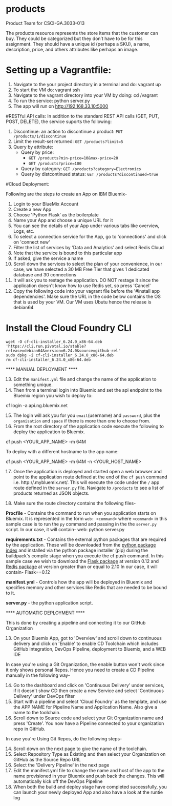 # products
Product Team for CSCI-GA.3033-013

The products resource represents the store items that the customer can buy. They could be
categorized but they donʼt have to be for this assignment. They should have a unique id
(perhaps a SKU), a name, description, price, and others attributes like perhaps an image.



# Setting up a Vagrantfile:

1. Navigate to the your project directory in a terminal and do:
vagrant up
2. To start the VM do:
vagrant ssh
3. Navigate to the vagrant directory into your VM by doing:
cd /vagrant
4. To run the service:
python server.py
5. The app will run on
http://192.168.33.10:5000

#RESTful API calls:
In addition to the standard REST API calls (GET, PUT, POST, DELETE), the service suports the following:

1. Discontinue: an action to discontinue a product:
`PUT /products/1/discontinue`
2. Limit the result-set returned:
`GET /products?limit=5`
3. Query by attribute: 
    * Query by price:  
        * `GET /products?min-price=10&max-price=20`
        * `GET /products?price=100`
    * Query by category: `GET /products?category=Electronics`
    * Query by distcontinued status: `GET /products?discontinued=true`

#Cloud Deployment:

Following are the steps to create an App on IBM Bluemix-

1. Login to your BlueMix Account
2. Create a new App
3. Choose 'Python Flask' as the boilerplate
4. Name your App and choose a unique URL for it
5. You can see the details of your App under various tabs like overview, Logs, etc.
6. To select a connection service for the App, go to 'connections' and click on 'connect new'
7. Filter the list of services by 'Data and Analytics' and select Redis Cloud
8. Note that the service is bound to this particular app
9. If asked, give the service a name
10. Scroll down the services to select the plan of your convenience, in our case, we have selected a 30 MB Free Tier that gives 1 dedicated database and 30 connections
11. It will ask you to restage the application. DO NOT restage it since the application doesn't know how to use Redis yet, so press 'Cancel'
12. Copy the following code into your vagrant file before the '#install app dependencies'. Make sure the URL in the code below contains the OS that is used by your VM.
    Our VM uses Ubutu hence the release is debian64

# Install the Cloud Foundry CLI
    wget -O cf-cli-installer_6.24.0_x86-64.deb 'https://cli.run.pivotal.io/stable?release=debian64&version=6.24.0&source=github-rel'
    sudo dpkg -i cf-cli-installer_6.24.0_x86-64.deb
    rm cf-cli-installer_6.24.0_x86-64.deb


**** MANUAL DEPLOYMENT ****

13. Edit the `manifest.yml` file and change the name of the application to something unique.
14. Then from a terminal login into Bluemix and set the api endpoint to the Bluemix region you wish to deploy to:

cf login -a api.ng.bluemix.net

15. The login will ask you for you `email`(username) and `password`, plus the `organisation` and `space` if there is more than one to choose from.
16. From the root directory of the application code execute the following to deploy the application to Bluemix.

 cf push <YOUR_APP_NAME> -m 64M

To deploy with a different hostname to the app name:

cf push <YOUR_APP_NAME> -m 64M -n <YOUR_HOST_NAME>

17. Once the application is deployed and started open a web browser and point to the application route defined at the end of the `cf push` command i.e. http://<APP NAME>.mybluemix.net/. This will execute the code under the `/` app route defined in the `server.py` file. Navigate to `/products` to see a list of products returned as JSON objects.

18. Make sure the route directory contains the following files-

 **Procfile** - Contains the command to run when you application starts on Bluemix. It is represented in the form `web: <command>` where `<command>` in this sample case is to run the `py` command and passing in the the `server.py` script.
In our case, it will contain- web: python server.py

**requirements.txt** - Contains the external python packages that are required by the application. These will be downloaded from the [python package index](https://pypi.python.org/pypi/) and installed via the python package installer (pip) during the buildpack's compile stage when you execute the cf push command. In this sample case we wish to download the [Flask package](https://pypi.python.org/pypi/Flask) at version 0.12 and [Redis package](https://pypi.python.org/pypi/Redis) at version greater than or equal to 2.10
In our case, it will contain- Flask==0.12

**manifest.yml** - Controls how the app will be deployed in Bluemix and specifies memory and other services like Redis that are needed to be bound to it.

**server.py** - the python application script.

**** AUTOMATIC DEPLOYMENT ****

This is done by creating a pipeline and connecting it to our GitHub Organization

13. On your Bluemix App, got to 'Overview' and scroll down to continuous delivery and click on 'Enable' to enable CD Toolchain which includes GitHub Integration, DevOps Pipeline, deployment to Bluemix, and a WEB IDE

In case you're using a Git Organization, the enable button won't work since it only shows personal Repos. Hence you need to create a CD Pipeline manually in the following way-

14. Go to the dashboard and click on 'Continuous Delivery' under services, if it doesn't show CD then create a new Service and select 'Continuous Delivery' under DevOps filter
15. Start with a pipeline and select 'Cloud Foundry' as the template, and use the APP NAME for Pipeline Name and Application Name. Also give a name to the toolchain.
16. Scroll down to Source code and select your Git Organization name and press 'Create'. You now have a Pipeline
connected to your organization repo in GitHub.


In case you're Using Git Repos, do the following steps-

14. Scroll down on the next page to give the name of the toolchain.
15. Select Repository Type as Existing and then select your Organization on GitHub as the Source Repo URL
16. Select the 'Delivery Pipeline' in the next page
17. Edit the manifest.yml file to change the name and host of the app to the name provisioned in your Bluemix and push back the changes. This will automatically kick off the DevOps Pipeline
18. When both the build and deploy stage have completed successfully, you can launch your newly deployed App and also have a look at the runtie log



